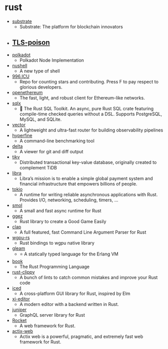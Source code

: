 # rust
- [substrate](https://github.com/paritytech/substrate)
  - Substrate: The platform for blockchain innovators
- [TLS-poison](https://github.com/jmdx/TLS-poison)
  - 
- [polkadot](https://github.com/paritytech/polkadot)
  - Polkadot Node Implementation
- [nushell](https://github.com/nushell/nushell)
  - A new type of shell
- [996.ICU](https://github.com/996icu/996.ICU)
  - Repo for counting stars and contributing. Press F to pay respect to glorious developers.
- [openethereum](https://github.com/openethereum/openethereum)
  - The fast, light, and robust client for Ethereum-like networks.
- [sqlx](https://github.com/launchbadge/sqlx)
  - 🧰 The Rust SQL Toolkit. An async, pure Rust SQL crate featuring compile-time checked queries without a DSL. Supports PostgreSQL, MySQL, and SQLite.
- [vector](https://github.com/timberio/vector)
  - A lightweight and ultra-fast router for building observability pipelines
- [hyperfine](https://github.com/sharkdp/hyperfine)
  - A command-line benchmarking tool
- [delta](https://github.com/dandavison/delta)
  - A viewer for git and diff output
- [tikv](https://github.com/tikv/tikv)
  - Distributed transactional key-value database, originally created to complement TiDB
- [libra](https://github.com/libra/libra)
  - Libra’s mission is to enable a simple global payment system and financial infrastructure that empowers billions of people.
- [tokio](https://github.com/tokio-rs/tokio)
  - A runtime for writing reliable asynchronous applications with Rust. Provides I/O, networking, scheduling, timers, ...
- [smol](https://github.com/stjepang/smol)
  - A small and fast async runtime for Rust
- [ggez](https://github.com/ggez/ggez)
  - Rust library to create a Good Game Easily
- [clap](https://github.com/clap-rs/clap)
  - A full featured, fast Command Line Argument Parser for Rust
- [wgpu-rs](https://github.com/gfx-rs/wgpu-rs)
  - Rust bindings to wgpu native library
- [gleam](https://github.com/gleam-lang/gleam)
  - ⭐️ A statically typed language for the Erlang VM
- [book](https://github.com/rust-lang/book)
  - The Rust Programming Language
- [rust-clippy](https://github.com/rust-lang/rust-clippy)
  - A bunch of lints to catch common mistakes and improve your Rust code
- [iced](https://github.com/hecrj/iced)
  - A cross-platform GUI library for Rust, inspired by Elm
- [xi-editor](https://github.com/xi-editor/xi-editor)
  - A modern editor with a backend written in Rust.
- [juniper](https://github.com/graphql-rust/juniper)
  - GraphQL server library for Rust
- [Rocket](https://github.com/SergioBenitez/Rocket)
  - A web framework for Rust.
- [actix-web](https://github.com/actix/actix-web)
  - Actix web is a powerful, pragmatic, and extremely fast web framework for Rust.
